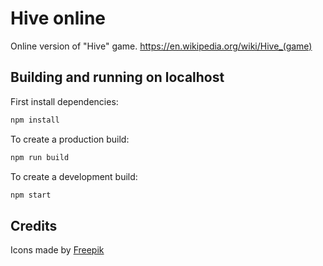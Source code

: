 # Hive online

Online version of "Hive" game. https://en.wikipedia.org/wiki/Hive_(game)

## Building and running on localhost

First install dependencies:

```sh
npm install
```

To create a production build:

```sh
npm run build
```

To create a development build:

```sh
npm start
```

## Credits

Icons made by [Freepik](https://www.flaticon.com/authors/freepik)
